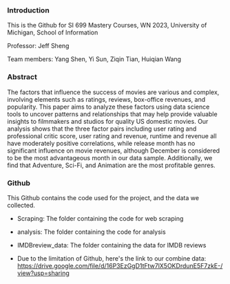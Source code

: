 ### Introduction

This is the Github for SI 699 Mastery Courses, WN 2023, University of Michigan, School of Information

Professor: Jeff Sheng

Team members: Yang Shen, Yi Sun, Ziqin Tian, Huiqian Wang

### Abstract 

The factors that influence the success of movies are various and complex, involving elements such as ratings, reviews, box-office revenues, and popularity. This paper aims to analyze these factors using data science tools to uncover patterns and relationships that may help provide valuable insights to filmmakers and studios for quality US domestic movies. Our analysis shows that the three factor pairs including user rating and professional critic score, user rating and revenue, runtime and revenue all have moderately positive correlations, while release month has no significant influence on movie revenues, although December is considered to be the most advantageous month in our data sample. Additionally, we find that Adventure, Sci-Fi, and Animation are the most profitable genres.


### Github

This Github contains the code used for the project, and the data we collected.

* Scraping: The folder containing the code for web scraping

* analysis: The folder containing the code for analysis

* IMDBreview_data: The folder containing the data for IMDB reviews

* Due to the limitation of Github, here's the link to our combine data: https://drive.google.com/file/d/16P3EzGgD1tFtw7lX5OKDrdunE5F7zkE-/view?usp=sharing
